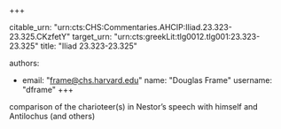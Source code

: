 +++


citable_urn: "urn:cts:CHS:Commentaries.AHCIP:Iliad.23.323-23.325.CKzfetY"
target_urn: "urn:cts:greekLit:tlg0012.tlg001:23.323-23.325"
title: "Iliad 23.323-23.325"

authors:
- email: "frame@chs.harvard.edu"
  name: "Douglas Frame"
  username: "dframe"
+++

<p>comparison of the charioteer(s) in Nestor’s speech with himself and Antilochus (and others)</p>